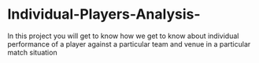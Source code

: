# Individual-Players-Analysis-
In this project you will get to know how we get to know about individual performance of a player against a particular team and venue in a particular match situation
